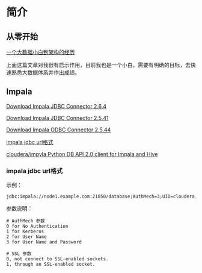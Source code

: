 # 简介

## 从零开始

[一个大数据小白到架构的经历](https://www.jianshu.com/p/cd2d3256cc52)

上面这篇文章对我很有启示作用，目前我也是一个小白，需要有明确的目标，去快速熟悉大数据体系并作出成绩。

## Impala

[Download Impala JDBC Connector 2.6.4](https://www.cloudera.com/downloads/connectors/impala/jdbc/2-6-4.html)

[Download Impala JDBC Connector 2.5.41](https://www.cloudera.com/downloads/connectors/impala/jdbc/2-5-41.html)

[Download Impala ODBC Connector 2.5.44](https://www.cloudera.com/downloads/connectors/impala/odbc/2-5-44.html)

[impala jdbc url格式](https://blog.csdn.net/gyxinguan/article/details/79526429)

[cloudera/impyla Python DB API 2.0 client for Impala and Hive ](https://github.com/cloudera/impyla)

### impala jdbc url格式

示例：

```shell
jdbc:impala://node1.example.com:21050/database;AuthMech=3;UID=cloudera;PWD=cloudera;
```

参数说明：

```shell
# AuthMech 参数
0 for No Authentication
1 for Kerberos
2 for User Name
3 for User Name and Password

# SSL 参数
0, not connect to SSL-enabled sockets.
1, through an SSL-enabled socket.
```
